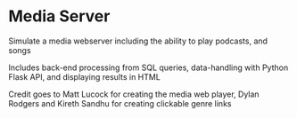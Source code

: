 # Media Server
<p>Simulate a media webserver including the ability to play podcasts, and songs</p>
<p>Includes back-end processing from SQL queries, data-handling with Python Flask API, and displaying results in HTML</p>
<p>Credit goes to Matt Lucock for creating the media web player, Dylan Rodgers and Kireth Sandhu for creating clickable genre links</p>
